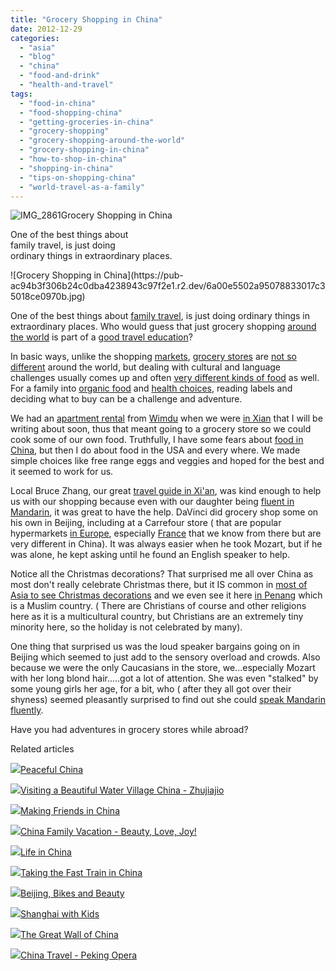 ```yaml
---
title: "Grocery Shopping in China"
date: 2012-12-29
categories: 
  - "asia"
  - "blog"
  - "china"
  - "food-and-drink"
  - "health-and-travel"
tags: 
  - "food-in-china"
  - "food-shopping-china"
  - "getting-groceries-in-china"
  - "grocery-shopping"
  - "grocery-shopping-around-the-world"
  - "grocery-shopping-in-china"
  - "how-to-shop-in-china"
  - "shopping-in-china"
  - "tips-on-shopping-china"
  - "world-travel-as-a-family"
---
```


![IMG_2861](https://pub-ac94b3f306b24c0dba4238943c97f2e1.r2.dev/6a00e5502a95078833017ee6a513f0970d.jpg)Grocery Shopping in China  
  
One of the best things about   
family travel, is just doing  
ordinary things in extraordinary places.

<!--more--> ![Grocery Shopping in China](https://pub-ac94b3f306b24c0dba4238943c97f2e1.r2.dev/6a00e5502a95078833017c35018ce0970b.jpg)  
  
One of the best things about [family travel](http://soultravelers3new.local/2009/04/how-to-travel-the-world-as-a-digital-nomad-family.html "family travel around the world"), is just doing ordinary things in extraordinary places. Who would guess that just grocery shopping [around the world](http://soultravelers3new.local/around-the-world-family-travel/ "around the world") is part of a [good travel education](http://soultravelers3new.local/2010/04/family-travel-homeschool-education-global-students-lifestyle-design-location-independent-4hww-around.html "education and family travel")?  
  
In basic ways, unlike the shopping [markets](http://soultravelers3new.local/2011/08/bhutan-food-markets.html "Bhutan food markets"), [grocery stores](http://soultravelers3new.local/2008/04/food-myths-real.html "grocery shopping Spain") are [not so different](http://soultravelers3new.local/2012/08/where-to-buy-organic-food-in-penang.html "organic food penang") around the world, but dealing with cultural and language challenges usually comes up and often [very different kinds of food](http://soultravelers3new.local/2009/07/food-shopping-san-sebastian-spain-unusual-markets-europe.html "very different kinds of food") as well. For a family into [organic food](http://soultravelers3new.local/2012/04/health-organic-raw-foods-and-travel.html "organic food") and [health choices](http://soultravelers3new.local/2012/06/healthy-food-and-travel.html "healthy food  and travel"), reading labels and deciding what to buy can be a challenge and adventure.  
  
We had an [apartment rental](http://soultravelers3new.local/2012/12/terracotta-army.html "apartment rental Xi'an") from [Wimdu](http://www.wimdu.com.my/ "wimdu rental apartments world wide") when we were [in Xian](http://soultravelers3new.local/2012/12/china-travel-shopping-and-markets-rtw.html "Xi'an China ") that I will be writing about soon, thus that meant going to a grocery store so we could cook some of our own food. Truthfully, I have some fears about [food in China](http://soultravelers3new.local/2012/11/food-in-china.html "food in China"), but then I do about food in the USA and every where. We made simple choices like free range eggs and veggies and hoped for the best and it seemed to work for us.  
  
Local Bruce Zhang, our great [travel guide in Xi'an](http://www.chinatravel20.com/2012/06/04/my-xian-partner-is-ready-for-your-china-travel-2-0-tours/ "best travel guide in Xi'an China"), was kind enough to help us with our shopping because even with our daughter being [fluent in Mandarin](http://soultravelers3new.local/2012/05/global-citizens-spanish-and-mandarin-immersion.html "fluent in Mandarin"), it was great to have the help. DaVinci did grocery shop some on his own in Beijing, including at a Carrefour store ( that are popular hypermarkets [in Europe](http://soultravelers3new.local/2012/02/5-best-european-family-vacations.html "Europe vacation best "), especially [France](http://soultravelers3new.local/2012/09/europe-road-trip-a-drive-through-france-provence-to-dordogne-via-photos-family-travel.html "france travel and road trip tips") that we know from there but are very different in China). It was always easier when he took Mozart, but if he was alone, he kept asking until he found an English speaker to help.  
  
Notice all the Christmas decorations? That surprised me all over China as most don't really celebrate Christmas there, but it IS common in [most of Asia to see Christmas decorations](http://www.washingtonpost.com/blogs/worldviews/wp/2012/12/24/seven-fascinating-facts-about-christmas-in-china/ "christmas decorations in China") and we even see it here [in Penang](http://soultravelers3new.local/2010/12/tropical-christmas-abroad-in-asia.html "Christmas in Penang") which is a Muslim country. ( There are Christians of course and other religions here as it is a multicultural country, but Christians are an extremely tiny minority here, so the holiday is not celebrated by many).  
  
One thing that surprised us was the loud speaker bargains going on in Beijing which seemed to just add to the sensory overload and crowds. Also because we were the only Caucasians in the store, we...especially Mozart with her long blond hair.....got a lot of attention. She was even "stalked" by some young girls her age, for a bit, who ( after they all got over their shyness) seemed pleasantly surprised to find out she could [speak Mandarin fluently](http://soultravelers3new.local/2012/06/why-learn-mandarin-in-tropical-asia-penang.html "Speak Mandarin Fluently").  
  
Have you had adventures in grocery stores while abroad?  
  
  
  
  
  
  

Related articles

[![](http://i.zemanta.com/130451803_80_80.jpg)](http://soultravelers3new.local/2012/12/peaceful-china.html)[Peaceful China](http://soultravelers3new.local/2012/12/peaceful-china.html)

[![](http://i.zemanta.com/129357793_80_80.jpg)](http://soultravelers3new.local/2012/12/visiting-a-beautiful-water-village-china-zhujiajio.html)[Visiting a Beautiful Water Village China - Zhujiajio](http://soultravelers3new.local/2012/12/visiting-a-beautiful-water-village-china-zhujiajio.html)

[![](http://i.zemanta.com/133178311_80_80.jpg)](http://soultravelers3new.local/2012/12/making-friends-in-china-.html)[Making Friends in China](http://soultravelers3new.local/2012/12/making-friends-in-china-.html)

[![](http://i.zemanta.com/132518557_80_80.jpg)](http://soultravelers3new.local/2012/12/china-family-vacation-beauty-love-joy-.html)[China Family Vacation - Beauty, Love, Joy!](http://soultravelers3new.local/2012/12/china-family-vacation-beauty-love-joy-.html)

[![](http://i.zemanta.com/127937940_80_80.jpg)](http://soultravelers3new.local/2012/11/life-in-china.html)[Life in China](http://soultravelers3new.local/2012/11/life-in-china.html)

[![](http://i.zemanta.com/131252990_80_80.jpg)](http://soultravelers3new.local/2012/12/taking-the-fast-train-in-china.html)[Taking the Fast Train in China](http://soultravelers3new.local/2012/12/taking-the-fast-train-in-china.html)

[![](http://i.zemanta.com/126517754_80_80.jpg)](http://soultravelers3new.local/2012/11/beijing-bikes-and-beauty.html)[Beijing, Bikes and Beauty](http://soultravelers3new.local/2012/11/beijing-bikes-and-beauty.html)

[![](http://i.zemanta.com/129131608_80_80.jpg)](http://soultravelers3new.local/2012/11/shanghai-with-kids.html)[Shanghai with Kids](http://soultravelers3new.local/2012/11/shanghai-with-kids.html)

[![](http://i.zemanta.com/131801621_80_80.jpg)](http://soultravelers3new.local/2012/12/the-great-wall-of-china.html)[The Great Wall of China](http://soultravelers3new.local/2012/12/the-great-wall-of-china.html)

[![](http://i.zemanta.com/132053985_80_80.jpg)](http://soultravelers3new.local/2012/12/china-travel-peking-opera.html)[China Travel - Peking Opera](http://soultravelers3new.local/2012/12/china-travel-peking-opera.html)
